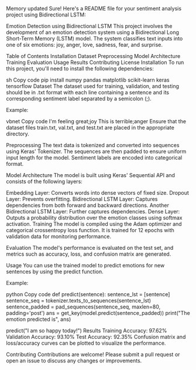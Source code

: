 
Memory updated
Sure! Here's a README file for your sentiment analysis project using Bidirectional LSTM:

Emotion Detection using Bidirectional LSTM
This project involves the development of an emotion detection system using a Bidirectional Long Short-Term Memory (LSTM) model. The system classifies text inputs into one of six emotions: joy, anger, love, sadness, fear, and surprise.

Table of Contents
Installation
Dataset
Preprocessing
Model Architecture
Training
Evaluation
Usage
Results
Contributing
License
Installation
To run this project, you'll need to install the following dependencies:

sh
Copy code
pip install numpy pandas matplotlib scikit-learn keras tensorflow
Dataset
The dataset used for training, validation, and testing should be in .txt format with each line containing a sentence and its corresponding sentiment label separated by a semicolon (;).

Example:

vbnet
Copy code
I'm feeling great;joy
This is terrible;anger
Ensure that the dataset files train.txt, val.txt, and test.txt are placed in the appropriate directory.

Preprocessing
The text data is tokenized and converted into sequences using Keras' Tokenizer. The sequences are then padded to ensure uniform input length for the model. Sentiment labels are encoded into categorical format.

Model Architecture
The model is built using Keras' Sequential API and consists of the following layers:

Embedding Layer: Converts words into dense vectors of fixed size.
Dropout Layer: Prevents overfitting.
Bidirectional LSTM Layer: Captures dependencies from both forward and backward directions.
Another Bidirectional LSTM Layer: Further captures dependencies.
Dense Layer: Outputs a probability distribution over the emotion classes using softmax activation.
Training
The model is compiled using the Adam optimizer and categorical crossentropy loss function. It is trained for 12 epochs with validation data for monitoring performance.

Evaluation
The model's performance is evaluated on the test set, and metrics such as accuracy, loss, and confusion matrix are generated.

Usage
You can use the trained model to predict emotions for new sentences by using the predict function.

Example:

python
Copy code
def predict(sentence):
    sentence_lst = [sentence]
    sentence_seq = tokenizer.texts_to_sequences(sentence_lst)
    sentence_padded = pad_sequences(sentence_seq, maxlen=80, padding='post')
    ans = get_key(model.predict(sentence_padded))
    print("The emotion predicted is", ans)

predict("I am so happy today!")
Results
Training Accuracy: 97.62%
Validation Accuracy: 93.10%
Test Accuracy: 92.35%
Confusion matrix and loss/accuracy curves can be plotted to visualize the performance.

Contributing
Contributions are welcome! Please submit a pull request or open an issue to discuss any changes or improvements.

